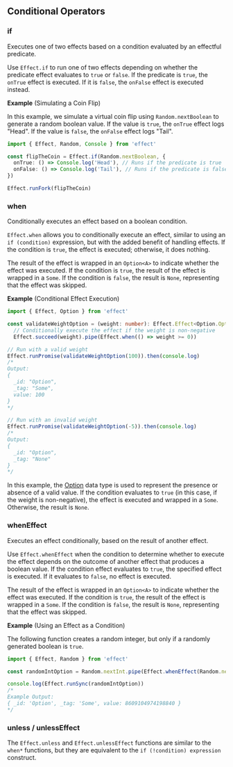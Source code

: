 ## Conditional Operators

### if

Executes one of two effects based on a condition evaluated by an effectful predicate.

Use `Effect.if` to run one of two effects depending on whether the predicate effect
evaluates to `true` or `false`. If the predicate is `true`, the `onTrue` effect
is executed. If it is `false`, the `onFalse` effect is executed instead.

**Example** (Simulating a Coin Flip)

In this example, we simulate a virtual coin flip using `Random.nextBoolean` to generate a random boolean value. If the value is `true`, the `onTrue` effect logs "Head". If the value is `false`, the `onFalse` effect logs "Tail".

```ts twoslash
import { Effect, Random, Console } from 'effect'

const flipTheCoin = Effect.if(Random.nextBoolean, {
  onTrue: () => Console.log('Head'), // Runs if the predicate is true
  onFalse: () => Console.log('Tail'), // Runs if the predicate is false
})

Effect.runFork(flipTheCoin)
```

### when

Conditionally executes an effect based on a boolean condition.

`Effect.when` allows you to conditionally execute an effect, similar to using
an `if (condition)` expression, but with the added benefit of handling
effects. If the condition is `true`, the effect is executed; otherwise, it
does nothing.

The result of the effect is wrapped in an `Option<A>` to indicate whether the
effect was executed. If the condition is `true`, the result of the effect is
wrapped in a `Some`. If the condition is `false`, the result is `None`,
representing that the effect was skipped.

**Example** (Conditional Effect Execution)

```ts twoslash
import { Effect, Option } from 'effect'

const validateWeightOption = (weight: number): Effect.Effect<Option.Option<number>> =>
  // Conditionally execute the effect if the weight is non-negative
  Effect.succeed(weight).pipe(Effect.when(() => weight >= 0))

// Run with a valid weight
Effect.runPromise(validateWeightOption(100)).then(console.log)
/*
Output:
{
  _id: "Option",
  _tag: "Some",
  value: 100
}
*/

// Run with an invalid weight
Effect.runPromise(validateWeightOption(-5)).then(console.log)
/*
Output:
{
  _id: "Option",
  _tag: "None"
}
*/
```

In this example, the [Option](/docs/data-types/option/) data type is used to represent the presence or absence of a valid value. If the condition evaluates to `true` (in this case, if the weight is non-negative), the effect is executed and wrapped in a `Some`. Otherwise, the result is `None`.

### whenEffect

Executes an effect conditionally, based on the result of another effect.

Use `Effect.whenEffect` when the condition to determine whether to execute the effect
depends on the outcome of another effect that produces a boolean value.
If the condition effect evaluates to `true`, the specified effect is executed.
If it evaluates to `false`, no effect is executed.

The result of the effect is wrapped in an `Option<A>` to indicate whether the
effect was executed. If the condition is `true`, the result of the effect is
wrapped in a `Some`. If the condition is `false`, the result is `None`,
representing that the effect was skipped.

**Example** (Using an Effect as a Condition)

The following function creates a random integer, but only if a randomly generated boolean is `true`.

```ts twoslash
import { Effect, Random } from 'effect'

const randomIntOption = Random.nextInt.pipe(Effect.whenEffect(Random.nextBoolean))

console.log(Effect.runSync(randomIntOption))
/*
Example Output:
{ _id: 'Option', _tag: 'Some', value: 8609104974198840 }
*/
```

### unless / unlessEffect

The `Effect.unless` and `Effect.unlessEffect` functions are similar to the `when*` functions, but they are equivalent to the `if (!condition) expression` construct.

